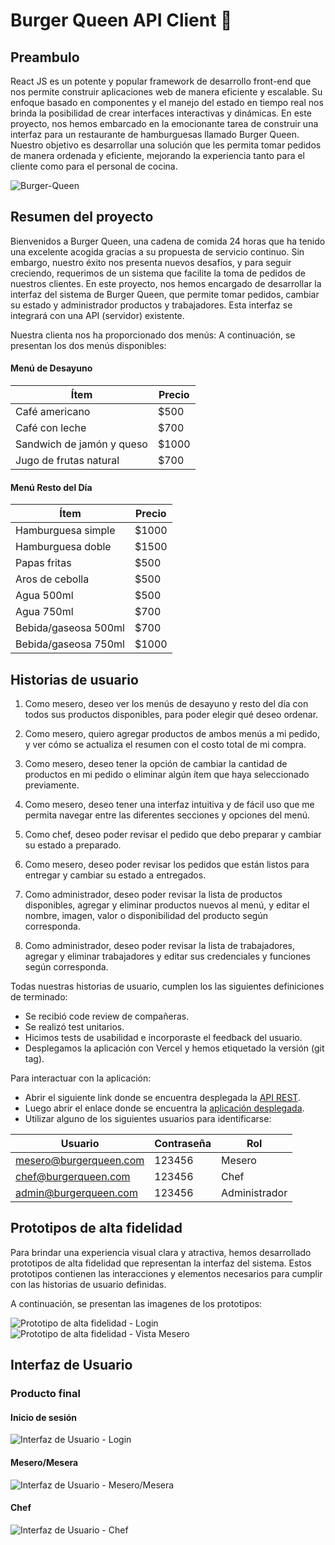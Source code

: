 # Burger Queen API Client 👑

## Preambulo

React JS es un potente y popular framework de desarrollo front-end que nos permite construir aplicaciones web de manera eficiente y escalable. Su enfoque basado en componentes y el manejo del estado en tiempo real nos brinda la posibilidad de crear interfaces interactivas y dinámicas. En este proyecto, nos hemos embarcado en la emocionante tarea de construir una interfaz para un restaurante de hamburguesas llamado Burger Queen. Nuestro objetivo es desarrollar una solución que les permita tomar pedidos de manera ordenada y eficiente, mejorando la experiencia tanto para el cliente como para el personal de cocina.

![Burger-Queen](src/assets/img/BurgerQueen.png)

## Resumen del proyecto

Bienvenidos a Burger Queen, una cadena de comida 24 horas que ha tenido una excelente acogida gracias a su propuesta de servicio continuo. Sin embargo, nuestro éxito nos presenta nuevos desafíos, y para seguir creciendo, requerimos de un sistema que facilite la toma de pedidos de nuestros clientes. En este proyecto, nos hemos encargado de desarrollar la interfaz del sistema de Burger Queen, que permite tomar pedidos, cambiar su estado y administrador productos y trabajadores. Esta interfaz se integrará con una API (servidor) existente.

Nuestra clienta nos ha proporcionado dos menús: A continuación, se presentan los dos menús disponibles:

#### Menú de Desayuno

| Ítem                      | Precio|
|---------------------------|-------|
| Café americano            | $500  |
| Café con leche            | $700  |
| Sandwich de jamón y queso | $1000 |
| Jugo de frutas natural    | $700  |


#### Menú Resto del Día

| Ítem                     | Precio|
|--------------------------|-------|
| Hamburguesa simple       | $1000 |
| Hamburguesa doble        | $1500 |
| Papas fritas             | $500  |
| Aros de cebolla          | $500  |
| Agua 500ml               | $500  |
| Agua 750ml               | $700  |
| Bebida/gaseosa 500ml     | $700  |
| Bebida/gaseosa 750ml     | $1000 |

## Historias de usuario

1. Como mesero, deseo ver los menús de desayuno y resto del día con todos sus productos disponibles, para poder elegir qué deseo ordenar.

2. Como mesero, quiero agregar productos de ambos menús a mi pedido, y ver cómo se actualiza el resumen con el costo total de mi compra.

3. Como mesero, deseo tener la opción de cambiar la cantidad de productos en mi pedido o eliminar algún ítem que haya seleccionado previamente.

4. Como mesero, deseo tener una interfaz intuitiva y de fácil uso que me permita navegar entre las diferentes secciones y opciones del menú.

5. Como chef, deseo poder revisar el pedido que debo preparar y cambiar su estado a preparado.
6. Como mesero, deseo poder revisar los pedidos que están listos para entregar y cambiar su estado a entregados.
7. Como administrador, deseo poder revisar la lista de productos disponibles, agregar y eliminar productos nuevos al menú, y editar el nombre, imagen, valor o disponibilidad del producto según corresponda.
8. Como administrador, deseo poder revisar la lista de trabajadores, agregar y eliminar trabajadores y editar sus credenciales y funciones según corresponda.

Todas nuestras historias de usuario, cumplen los las siguientes definiciones de terminado:

- Se recibió code review de compañeras.
- Se realizó test unitarios.
- Hicimos tests de usabilidad e incorporaste el feedback del usuario.
- Desplegamos la aplicación con Vercel y hemos etiquetado la versión (git tag).

Para interactuar con la aplicación:
- Abrir el siguiente link donde se encuentra desplegada la [API REST](https://burgerqueen-apimock-andreypauli.onrender.com/). 
- Luego abrir el enlace donde se encuentra la [aplicación desplegada](https://dev-005-burger-queen-api-client-git-master-paulivega.vercel.app/
).
- Utilizar alguno de los siguientes usuarios para identificarse:

| Usuario                | Contraseña| Rol            |
|------------------------|-----------|----------------|
| mesero@burgerqueen.com |   123456  | Mesero         |
| chef@burgerqueen.com   |   123456  | Chef           |
| admin@burgerqueen.com  |   123456  | Administrador  |


## Prototipos de alta fidelidad

Para brindar una experiencia visual clara y atractiva, hemos desarrollado prototipos de alta fidelidad que representan la interfaz del sistema. Estos prototipos contienen las interacciones y elementos necesarios para cumplir con las historias de usuario definidas.

A continuación, se presentan las imagenes de los prototipos:

![Prototipo de alta fidelidad - Login](src/assets/img/PrototypeLogin.png)
![Prototipo de alta fidelidad - Vista Mesero](src/assets/img/PrototypeWaiter.png)

## Interfaz de Usuario

### Producto final

#### Inicio de sesión
![Interfaz de Usuario - Login](src/assets/img/loginBQ.png)

#### Mesero/Mesera
![Interfaz de Usuario - Mesero/Mesera](src/assets/img/waiterBQ.png)

#### Chef
![Interfaz de Usuario - Chef](src/assets/img/chefBQ.png)